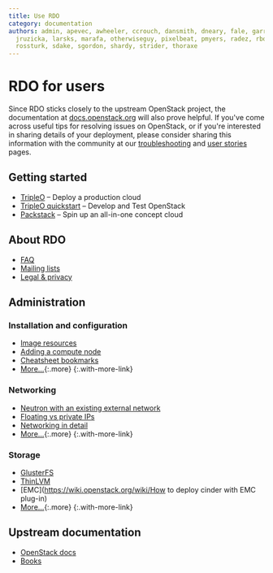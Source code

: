 ```yaml
---
title: Use RDO
category: documentation
authors: admin, apevec, awheeler, ccrouch, dansmith, dneary, fale, garrett, jlibosva,
  jruzicka, larsks, marafa, otherwiseguy, pixelbeat, pmyers, radez, rbowen, rkukura,
  rossturk, sdake, sgordon, shardy, strider, thoraxe
---
```


# RDO for users

Since RDO sticks closely to the upstream OpenStack project, the documentation at [docs.openstack.org](http://docs.openstack.org) will also prove helpful. If you've come across useful tips for resolving issues on OpenStack, or if you're interested in sharing details of your deployment, please consider sharing this information with the community at our [troubleshooting](/troubleshooting/) and [user stories](/user-stories/) pages.

<div class="splits">
<div class="split-third with-more">

## Getting started

* [TripleO](https://docs.openstack.org/tripleo-docs) &ndash; Deploy a production cloud
* [TripleO quickstart](https://docs.openstack.org/tripleo-quickstart/latest/) &ndash; Develop and Test OpenStack
* [Packstack](/install/packstack) &ndash; Spin up an all-in-one concept cloud

</div>
<div class="split-third">

## About RDO

* [FAQ](/rdo/faq/)
* [Mailing lists](/contribute/mailing-lists/)
* [Legal & privacy](/legal/)

</div>
</div>

## Administration

<div class="splits">
<div class="split-third with-more">

### Installation and configuration

* [Image resources](/resources/image-resources/)
* [Adding a compute node](/install/adding-a-compute-node/)
* [Cheatsheet bookmarks](/use/bookmarks)
* [More&hellip;](/install/){:.more}
{:.with-more-link}

</div>
<div class="split-third with-more">

### Networking

* [Neutron with an existing external network](/networking/neutron-with-existing-external-network/)
* [Floating vs private IPs](/networking/difference-between-floating-ip-and-private-ip/)
* [Networking in detail](/networking/networking-in-too-much-detail/)
* [More&hellip;](/networking/){:.more}
{:.with-more-link}

</div>
<div class="split-third">

### Storage

* [GlusterFS](/storage/Cinder/using-glusterfs-for-cinder-with-rdo)
* [ThinLVM](/storage/Cinder/using-thinlvm-for-cinder-with-rdo)
* [EMC](https://wiki.openstack.org/wiki/How to deploy cinder with EMC plug-in)
* [More&hellip;](/storage/){:.more}
{:.with-more-link}

</div>
</div>

## Upstream documentation

* [OpenStack docs](http://docs.openstack.org/)
* [Books](/documentation/books)

